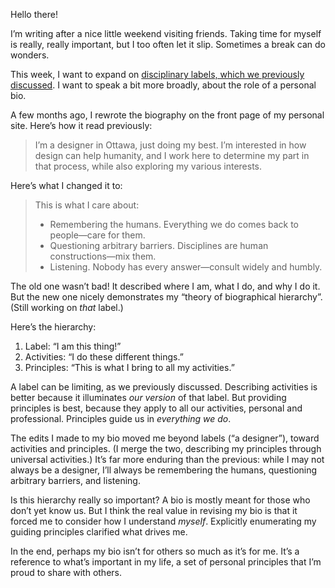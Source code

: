 Hello there!

I’m writing after a nice little weekend visiting friends. Taking time for myself is really, really important, but I too often let it slip. Sometimes a break can do wonders.

This week, I want to expand on [disciplinary labels, which we previously discussed](https://lucascherkewski.com/hit-and-miss/2-questioning-labels/). I want to speak a bit more broadly, about the role of a personal bio.

A few months ago, I rewrote the biography on the front page of my personal site. Here’s how it read previously:

> I’m a designer in Ottawa, just doing my best. I’m interested in how design can help humanity, and I work here to determine my part in that process, while also exploring my various interests.

Here’s what I changed it to:

> This is what I care about:
>
> * Remembering the humans. Everything we do comes back to people—care for them.
> * Questioning arbitrary barriers. Disciplines are human constructions—mix them.
> * Listening. Nobody has every answer—consult widely and humbly.

The old one wasn’t bad! It described where I am, what I do, and why I do it. But the new one nicely demonstrates my “theory of biographical hierarchy”. (Still working on *that* label.)

Here’s the hierarchy:

1. Label: “I am this thing!”
2. Activities: “I do these different things.”
3. Principles: “This is what I bring to all my activities.”

A label can be limiting, as we previously discussed. Describing activities is better because it illuminates *our version* of that label. But providing principles is best, because they apply to all our activities, personal and professional. Principles guide us in *everything we do*.

The edits I made to my bio moved me beyond labels (“a designer”), toward activities and principles. (I merge the two, describing my principles through universal activities.) It’s far more enduring than the previous: while I may not always be a designer, I’ll always be remembering the humans, questioning arbitrary barriers, and listening.

Is this hierarchy really so important? A bio is mostly meant for those who don’t yet know us. But I think the real value in revising my bio is that it forced me to consider how I understand *myself*. Explicitly enumerating my guiding principles clarified what drives me.

In the end, perhaps my bio isn’t for others so much as it’s for me. It’s a reference to what’s important in my life, a set of personal principles that I’m proud to share with others.